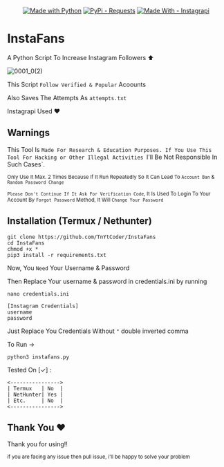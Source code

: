 <p align="center">
  <a href="https://python.org" title="Go to Python homepage"><img src="https://img.shields.io/badge/Python-%3E=3.6-blue?logo=python&logoColor=white" alt="Made with Python"></a>
  <a href="https://pypi.org/project/requests/"><img src="https://img.shields.io/badge/PyPi-Requests-blue?logo=PyPi&logoColor=blue" alt="PyPi - Requests"></a>
  <a href="https://pypi.org/project/instagrapi/"><img src="https://img.shields.io/badge/Made_With-Instagrapi-yellogreen?style=for-the-badge&logo=Pypi&logoColor=yellowgreen" alt="Made With - Instagrapi"></a>
</p>

# InstaFans
A Python Script To Increase Instagram Followers ⬆️

![0001_0(2)](https://github.com/TnYtCoder/InstaFans/assets/115485810/657f88be-2ab1-4f68-8b0a-e63671f3b507)

This Script `Follow Verified & Popular` Acoounts

Also Saves The Attempts As `attempts.txt`

Instagrapi Used ❤️

## Warnings

This Tool Is `Made For Research & Education Purposes. If You Use This Tool For Hacking or Other Illegal Activities `I'll Be Not Responsible In Such Cases`.

<sub>Only Use It Max. 2 Times Because If It Run Repeatedly So It Can Lead To `Account Ban` & `Random Password Change`</sub>

<sub>`Please Don't Continue If It Ask For Verification Code`, It Is Used To Login To Your Account By `Forgot Password` Method, It Will `Change Your Password`</sub>

## Installation (Termux / Nethunter)

```
git clone https://github.com/TnYtCoder/InstaFans
cd InstaFans
chmod +x *
pip3 install -r requirements.txt
```

Now, You `Need` Your Username & Password 

Then Replace Your username & password in credentials.ini by running 
```
nano credentials.ini
```
```
[Instagram Credentials]
username
password
```
Just Replace You Credentials Without `"` double inverted comma

To Run →
```
python3 instafans.py
```

Tested On [✓] : 

```
<---------------->
| Termux   | No  |
| NetHunter| Yes |
| Etc.     | No  |
<---------------->
```

## Thank You ❤️
Thank you for using!!

<sub>if you are facing any issue then pull issue, i'll be happy to solve your problem</sub>
